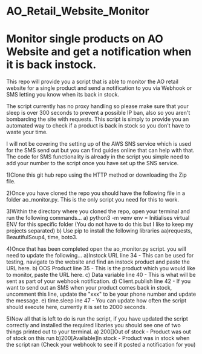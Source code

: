 # AO_Retail_Website_Monitor
# Monitor single products on AO Website and get a notification when it is back instock.

This repo will provide you a script that is able to monitor the AO retail website for a single product and send a notification to you via Webhook or SMS letting you know when its back in stock. 

The script currently has no proxy handling so please make sure that your sleep is over 300 seconds to prevent a possible IP ban, also so you aren't bombarding the site with requests. This script is simply to provide you an automated way to check if a product is back in stock so you don't have to waste your time.

I will not be covering the setting up of the AWS SNS service which is used for the SMS send out but you can find guides online that can help with that. The code for SMS functionality is already in the script you simple need to add your number to the script once you have set up the SNS service.

1)Clone this git hub repo using the HTTP method or downloading the Zip file.

2)Once you have cloned the repo you should have the following file in a folder ao_monitor.py. This is the only script you need for this to work.

3)Within the directory where you cloned the repo, open your terminal and run the following commands... a) python3 -m venv env = Initialises virtual ENV for this specific folder (You do not have to do this but I like to keep my projects separated) b) Use pip to install the following libraries aa)requests, BeautifulSoup4, time, boto3.

4)Once that has been completed open the ao_monitor.py script. you will need to update the following... a)Instock URL line 34 - This can be used for testing, navigate to the website and find an instock product and paste the URL here. b) OOS Product line 35 - This is the product which you would like to monitor, paste the URL here. c) Data variable line 40 - This is what will be sent as part of your webhook notification. d) Client.publish line 42 - If you want to send out an SMS when your product comes back in stock, uncomment this line, update the "xxx" to be your phone number and update the message. e) time.sleep ine 47 - You can update how often the script should execute here, currently it is set to 2000 seconds.

5)Now all that is left to do is run the script, if you have updated the script correctly and installed the required libaries you should see one of two things printed out to your terminal. a) 200[]Out of stock - Product was out of stock on this run b)200[<span class="inStockText text-body-sm">Available</span>]In stock - Product was in stock when the script ran (Check your webhook to see if it posted a notification for you)
